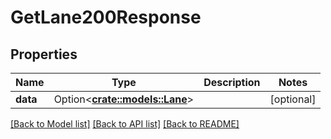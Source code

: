 # GetLane200Response

## Properties

Name | Type | Description | Notes
------------ | ------------- | ------------- | -------------
**data** | Option<[**crate::models::Lane**](Lane.md)> |  | [optional]

[[Back to Model list]](../README.md#documentation-for-models) [[Back to API list]](../README.md#documentation-for-api-endpoints) [[Back to README]](../README.md)



